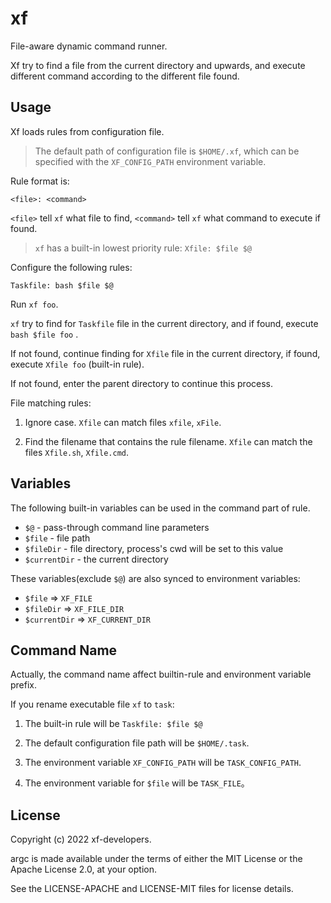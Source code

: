 # xf

File-aware dynamic command runner.

Xf try to find a file from the current directory and upwards, and execute different command according to the different file found.

## Usage

Xf loads rules from configuration file.

> The default path of configuration file is `$HOME/.xf`, which can be specified with the `XF_CONFIG_PATH` environment variable.

Rule format is:

```
<file>: <command>
```

`<file>` tell `xf` what file to find, `<command>` tell `xf` what command to execute if found.

> `xf` has a built-in lowest priority rule: `Xfile: $file $@`


Configure the following rules:

```
Taskfile: bash $file $@
```

Run `xf foo`.

`xf` try to find for `Taskfile` file in the current directory, and if found, execute `bash $file foo` .

If not found, continue finding for `Xfile` file in the current directory, if found, execute `Xfile foo` (built-in rule).

If not found, enter the parent directory to continue this process.
 
File matching rules:

1. Ignore case. `Xfile` can match files `xfile`, `xFile`.

2. Find the filename that contains the rule filename. `Xfile` can match the files `Xfile.sh`, `Xfile.cmd`.

## Variables

The following built-in variables can be used in the command part of rule.

- `$@` - pass-through command line parameters
- `$file` - file path
- `$fileDir` - file directory, process's cwd will be set to this value
- `$currentDir` - the current directory

These variables(exclude `$@`) are also synced to environment variables:

- `$file` => `XF_FILE`
- `$fileDir` => `XF_FILE_DIR`
- `$currentDir` => `XF_CURRENT_DIR`

## Command Name

Actually, the command name affect builtin-rule and environment variable prefix.

If you rename executable file `xf`  to `task`:

1. The built-in rule will be `Taskfile: $file $@`

2. The default configuration file path will be `$HOME/.task`.

3. The environment variable `XF_CONFIG_PATH` will be `TASK_CONFIG_PATH`.

4. The environment variable for `$file` will be `TASK_FILE`。

## License

Copyright (c) 2022 xf-developers.

argc is made available under the terms of either the MIT License or the Apache License 2.0, at your option.

See the LICENSE-APACHE and LICENSE-MIT files for license details.